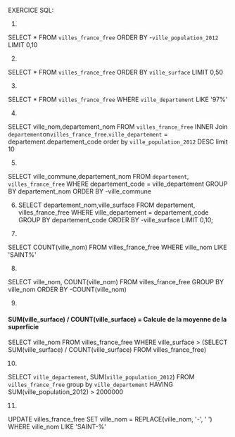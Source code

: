 
EXERCICE SQL: 

1) 
SELECT * FROM `villes_france_free` ORDER BY -`ville_population_2012` LIMIT 0,10

2)
SELECT * FROM `villes_france_free` ORDER BY `ville_surface` LIMIT 0,50

3)
SELECT * FROM `villes_france_free` WHERE `ville_departement` LIKE '97%'

4)
SELECT ville_nom,departement_nom FROM `villes_france_free` INNER Join `departement`on`villes_france_free`.`ville_departement` = departement.departement_code order by `ville_population_2012` DESC limit 10

5)
SELECT ville_commune,departement_nom FROM `departement`, `villes_france_free` WHERE departement_code = ville_departement GROUP BY departement_nom ORDER BY -ville_commune

6) SELECT departement_nom,ville_surface FROM departement, villes_france_free WHERE ville_departement = departement_code GROUP BY departement_code ORDER BY -ville_surface LIMIT 0,10;

7)
SELECT COUNT(ville_nom) FROM villes_france_free WHERE ville_nom LIKE 'SAINT%' 

8)
SELECT ville_nom, COUNT(ville_nom) FROM villes_france_free GROUP BY ville_nom ORDER BY -COUNT(ville_nom)

9)

####  SUM(ville_surface) / COUNT(ville_surface) = Calcule de la moyenne de la superficie

SELECT ville_nom FROM villes_france_free WHERE ville_surface > (SELECT SUM(ville_surface) / COUNT(ville_surface) FROM villes_france_free)

10)
SELECT `ville_departement`, SUM(`ville_population_2012`) FROM `villes_france_free` group by `ville_departement` HAVING SUM(ville_population_2012) > 2000000

11)
UPDATE villes_france_free
SET ville_nom = REPLACE(ville_nom, '-', ' ')
WHERE ville_nom LIKE 'SAINT-%'